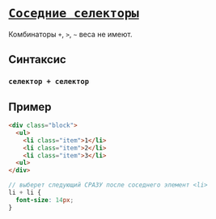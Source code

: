 # [`Соседние селекторы`](../index.md)

Комбинаторы `+`, `>`, `~` веса не имеют.

## Синтаксис

### `селектор + селектор`

## Пример

```html
<div class="block">
  <ul>
    <li class="item">1</li>
    <li class="item">2</li>
    <li class="item">3</li>
  <ul>
</div>
```

```scss
// выберет следующий СРАЗУ после соседнего элемент <li>
li + li {
  font-size: 14px;
}
```
